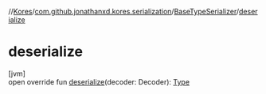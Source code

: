 //[Kores](../../../index.md)/[com.github.jonathanxd.kores.serialization](../index.md)/[BaseTypeSerializer](index.md)/[deserialize](deserialize.md)

# deserialize

[jvm]\
open override fun [deserialize](deserialize.md)(decoder: Decoder): [Type](https://docs.oracle.com/javase/8/docs/api/java/lang/reflect/Type.html)
